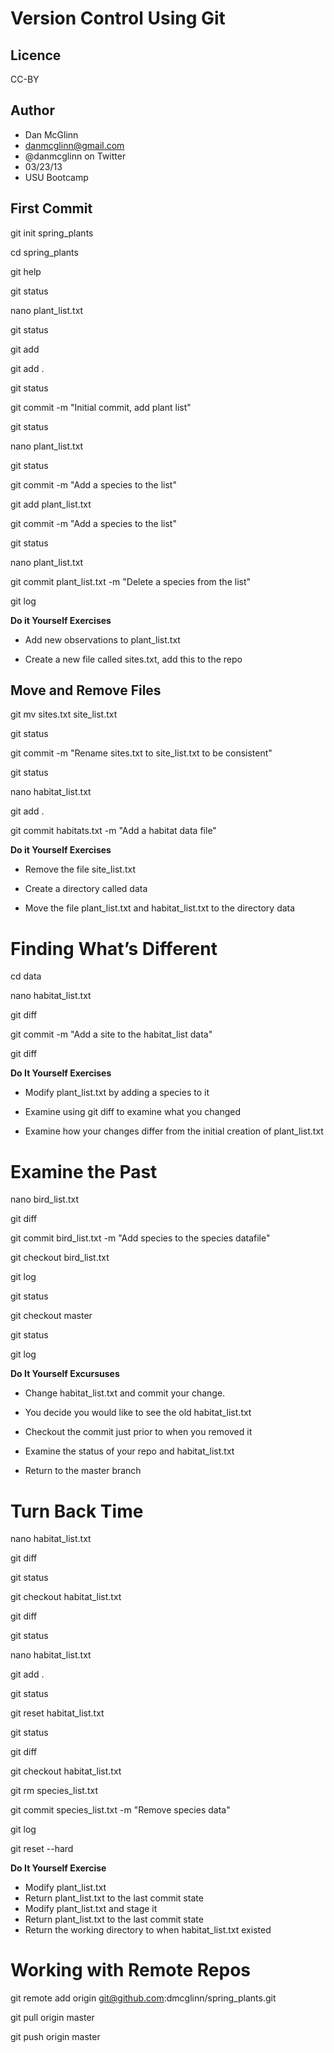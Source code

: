 Version Control Using Git
===============================================
Licence
-------
CC-BY

Author
------
* Dan McGlinn
* danmcglinn@gmail.com
* @danmcglinn on Twitter
* 03/23/13
* USU Bootcamp

First Commit
-------------

git init spring_plants

cd spring_plants

git help 

git status

nano plant_list.txt

git status

git add

git add .

git status

git commit -m "Initial commit, add plant list"

git status

nano plant_list.txt

git status

git commit -m "Add a species to the list"

git add plant_list.txt

git commit -m "Add a species to the list"

git status

nano plant_list.txt

git commit plant_list.txt -m "Delete a species from the list"

git log

**Do it Yourself Exercises**

* Add new observations to plant_list.txt

* Create a new file called sites.txt, add this to the repo


Move and Remove Files
-------------

git mv sites.txt site_list.txt

git status

git commit -m "Rename sites.txt to site_list.txt to be consistent"

git status 

nano habitat_list.txt

git add .

git commit habitats.txt -m "Add a habitat data file"

**Do it Yourself Exercises**
* Remove the file site_list.txt

* Create a directory called data

* Move the file plant_list.txt and habitat_list.txt to the directory data

Finding What’s Different
=========================

cd data

nano habitat_list.txt

git diff

git commit -m "Add a site to the habitat_list data"

git diff 

**Do It Yourself Exercises**
* Modify plant_list.txt by adding a species to it

* Examine using git diff to examine what you changed

* Examine how your changes differ from the initial creation of plant_list.txt

Examine the Past
====================

nano bird_list.txt 

git diff

git commit bird_list.txt -m "Add species to the species datafile"

git checkout bird_list.txt

git log

git status

git checkout master

git status

git log

**Do It Yourself Excursuses**
* Change habitat_list.txt and commit your change.

* You decide you would like to see the old habitat_list.txt 

* Checkout the commit just prior to when you removed it

* Examine the status of your repo and habitat_list.txt

* Return to the master branch

Turn Back Time
====================

nano habitat_list.txt

git diff

git status

git checkout habitat_list.txt

git diff

git status

nano habitat_list.txt

git add .

git status

git reset habitat_list.txt

git status

git diff

git checkout habitat_list.txt

git rm species_list.txt 

git commit species_list.txt -m "Remove species data"

git log

git reset --hard 

**Do It Yourself Exercise**

* Modify plant_list.txt
* Return plant_list.txt to the last commit state
* Modify plant_list.txt and stage it
* Return plant_list.txt to the last commit state
* Return the working directory to when habitat_list.txt existed

Working with Remote Repos
==========================

git remote add origin git@github.com:dmcglinn/spring_plants.git

git pull origin master

git push origin master
